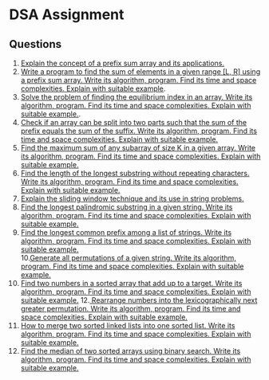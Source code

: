 # DSA Assignment

## Questions

1. [Explain the concept of a prefix sum array and its applications.](answers/q1.md)
2.  [Write a program to find the sum of elements in a given range [L, R] using a prefix sum 
array. Write its algorithm, program. Find its time and space complexities. Explain with 
suitable example](answers/q2.md).
3. [Solve the problem of finding the equilibrium index in an array. Write its algorithm, 
program. Find its time and space complexities. Explain with suitable example.](answers/q3.md).
4. [Check if an array can be split into two parts such that the sum of the prefix equals the 
sum of the suffix. Write its algorithm, program. Find its time and space complexities. 
Explain with suitable example.](answers/q4.md)
5. [Find the maximum sum of any subarray of size K in a given array. Write its algorithm, 
program. Find its time and space complexities. Explain with suitable example.](answers/q5.md)
6. [Find the length of the longest substring without repeating characters. Write its 
algorithm, program. Find its time and space complexities. Explain with suitable 
example.](answers/q6.md)
7. [Explain the sliding window technique and its use in string problems.](answers/q7.md)  
8. [Find the longest palindromic substring in a given string. Write its algorithm, program. 
Find its time and space complexities. Explain with suitable example.](answers/q8.md)
9. [Find the longest common prefix among a list of strings. Write its algorithm, program. 
Find its time and space complexities. Explain with suitable example.](answers/q9.md)  
10.[Generate all permutations of a given string. Write its algorithm, program. Find its time 
and space complexities. Explain with suitable example.](answers/q10.md) 
11. [Find two numbers in a sorted array that add up to a target. Write its algorithm, program. 
Find its time and space complexities. Explain with suitable example.](answers/q11.md) 
12.[ Rearrange numbers into the lexicographically next greater permutation. Write its 
algorithm, program. Find its time and space complexities. Explain with suitable 
example.](answers/q12.md) 
13. [How to merge two sorted linked lists into one sorted list. Write its algorithm, program. 
Find its time and space complexities. Explain with suitable example.](answers/q13.md) 
14. [Find the median of two sorted arrays using binary search. Write its algorithm, program. 
Find its time and space complexities. Explain with suitable example.](answers/q14.md) 

